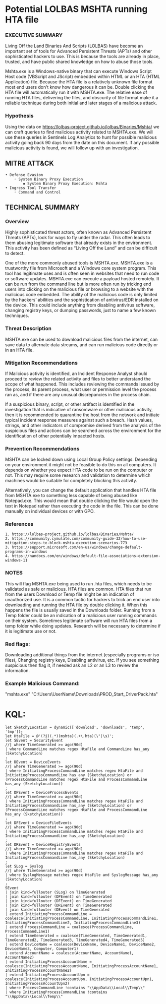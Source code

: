 # Potential LOLBAS MSHTA running HTA file
### EXECUTIVE SUMMARY
Living Off the Land Binaries And Scripts (LOLBAS) have become an important set of tools for Advanced Persistent Threats (APTs) and other sophisticated hackers to use. This is because the tools are already in place, trusted, and have public shared knowledge on how to abuse those tools. 

Mshta.exe is a Windows-native binary that can execute Windows Script Host code (VBScript and JScript) embedded within HTML or an HTA (HTML Application) file. Because the HTA file is a relatively unknown file format most end users don't know how dangerous it can be. Double clicking the HTA file will automatically run it with MSHTA.exe. The relative ease of running HTA files, delivering the files, and obscurity of file format make it a reliable technique during both initial and later stages of a malicious attack.

### Hypothesis
Using the data on https://lolbas-project.github.io/lolbas/Binaries/Mshta/ we can craft queries to find malicious activity related to MSHTA.exe.  We will use these queries in Sentinels Log Analytics to hunt for possible malicious activity going back 90 days from the date on this document. If any possible malicious activity is found, we will follow up with an investigation.

## MITRE ATT&CK
    • Defense Evasion
        ◦ System Binary Proxy Execution
            ▪ System Binary Proxy Execution: Mshta
    • Ingress Tool Transfer
        ◦ Command and Control

## TECHNICAL SUMMARY
### Overview
Highly sophisticated threat actors, often known as Advanced Persistent Threats (APTs), look for ways to fly under the radar. This often leads to them abusing legitimate software that already exists in the environment. This activity has been defined as “Living Off the Land” and can be difficult to detect. 

One of the more commonly abused tools is MSHTA.exe. MSHTA.exe is a trustworthy file from Microsoft and a Windows core system program. This tool has legitimate uses and is often seen in websites that need to run code or software updates. MSHTA.exe can execute a payload hosted remotely. It can be run from the command line but is more often run by tricking end users into clicking on the malicious file or browsing to a website with the malicious code embedded. The ability of the malicious code is only limited by the hackers’ abilities and the sophistication of antivirus/EDR installed on the device. This could include anything from disabling antivirus software, changing registry keys, or dumping passwords, just to name a few known techniques. 

### Threat Description 
MSHTA.exe can be used to download malicious files from the internet, can save data to alternate data streams, and can run malicious code directly or in an HTA file. 

### Mitigation Recommendations
If Malicious activity is identified, an Incident Response Analyst should proceed to review the related activity and files to better understand the scope of what happened. This includes reviewing the commands issued by the process, its parent process, what user or permission level the process ran as, and if there are any unusual discrepancies in the process chain.

If a suspicious binary, script, or other artifact is identified in the investigation that is indicative of ransomware or other malicious activity, then it is recommended to quarantine the host from the network and initiate typical incident response measures against such a breach. Hash values, strings, and other indicators of compromise derived from the analysis of the suspicious files and actions can be searched across the environment for the identification of other potentially impacted hosts. 

### Prevention Recommendations
MSHTA can be locked down using Local Group Policy settings. Depending on your environment it might not be feasible to do this on all computers. It depends on whether you expect HTA code to be run on the computer or not. This may require some research and validation to determine which machines would be suitable for completely blocking this activity. 

Alternatively, you can change the default application that handles HTA file from MSHTA.exe to something less capable of being abused like Notepad.exe. This would mean that double clicking the file would open the text in Notepad rather than executing the code in the file. This can be done manually on individual devices or with GPO. 

### References 
    1. https://lolbas-project.github.io/lolbas/Binaries/Mshta/
    2. https://community.cymulate.com/community-guide-32/how-to-use-mitigation-steps-to-block-mshta-execution-scenarios-773
    3. https://support.microsoft.com/en-us/windows/change-default-programs-in-windows
    4. https://nandocs.com/en/windows/default-file-associations-extension-windows-11

### NOTES
This will flag MSHTA.exe being used to run .hta files, which needs to be validated as safe or malicious. HTA files are common. HTA files that run from the users Download or Temp file might be an indication of unauthorized use. It is a common tactic for hackers to trick an end user into downloading and running the HTA file by double clicking it. When this happens the file is usually saved in the Downloads folder. Running from a Temp folder could be an indication of a malicious user running commands on their system. Sometimes legitimate software will run HTA files from a temp folder while doing updates. Research will be necessary to determine if it is legitimate use or not. 

### Red flags: 
Downloading additional things from the internet (especially programs or iso files), Changing registry keys, Disabling antivirus, etc. If you see something suspicious then flag it, if needed ask an L2 or an L3 to review the information. 

### Example Malicious Command:
"mshta.exe" "C:\Users\UserName\Downloads\PROD_Start_DriverPack.hta"

# KQL:
```kql
let SketchyLocation = dynamic(['download', 'downloads', 'temp', 'tmp']);
let HtaFile = @'(?i)(.*)(mshta)(.+\.hta)(\"|\s)'; 
let SEvent = SecurityEvent
//| where TimeGenerated >= ago(90d)
| where CommandLine matches regex HtaFile and CommandLine has_any (SketchyLocation)
;
let DEvent = DeviceEvents
//| where TimeGenerated >= ago(90d)
| where InitiatingProcessCommandLine matches regex HtaFile and InitiatingProcessCommandLine has_any (SketchyLocation) or (ProcessCommandLine matches regex HtaFile and ProcessCommandLine has_any (SketchyLocation))
;
let DPEvent = DeviceProcessEvents
//| where TimeGenerated >= ago(90d)
| where InitiatingProcessCommandLine matches regex HtaFile and InitiatingProcessCommandLine has_any (SketchyLocation) or (ProcessCommandLine matches regex HtaFile and ProcessCommandLine has_any (SketchyLocation))
;
let DFEvent = DeviceFileEvents
//| where TimeGenerated >= ago(90d)
| where InitiatingProcessCommandLine matches regex HtaFile and InitiatingProcessCommandLine has_any (SketchyLocation)
;
let DREvent = DeviceRegistryEvents
//| where TimeGenerated >= ago(90d)
| where InitiatingProcessCommandLine matches regex HtaFile and InitiatingProcessCommandLine has_any (SketchyLocation)
;
let SLog = Syslog
//| where TimeGenerated >= ago(90d)
| where SyslogMessage matches regex HtaFile and SyslogMessage has_any (SketchyLocation)
; 
SEvent
| join kind=fullouter (SLog) on TimeGenerated
| join kind=fullouter (DPEvent) on TimeGenerated
| join kind=fullouter (DFEvent) on TimeGenerated
| join kind=fullouter (DREvent) on TimeGenerated
| join kind=fullouter (DEvent) on TimeGenerated
| extend InitiatingProcessCommandLine = coalesce(InitiatingProcessCommandLine, InitiatingProcessCommandLine1, InitiatingProcessCommandLine2, InitiatingProcessCommandLine3)
| extend ProcessCommandLine = coalesce(ProcessCommandLine, ProcessCommandLine1)
| extend TimeGenerated = coalesce(TimeGenerated, TimeGenerated1, TimeGenerated2, TimeGenerated3, TimeGenerated4, TimeGenerated5)
| extend DeviceName = coalesce(DeviceName, DeviceName1, DeviceName2, DeviceName3, Computer, Computer1)
| extend AccountName = coalesce(AccountName, AccountName1, AccountName2)
| extend InitiatingProcessAccountName = coalesce(InitiatingProcessAccountName, InitiatingProcessAccountName1, InitiatingProcessAccountName2)
| extend InitiatingProcessAccountUpn = coalesce(InitiatingProcessAccountUpn, InitiatingProcessAccountUpn1, InitiatingProcessAccountUpn2)
| where ProcessCommandLine !contains "\\AppData\\Local\\Temp\\" 
| where InitiatingProcessCommandLine !contains "\\AppData\\Local\\Temp\\"
```